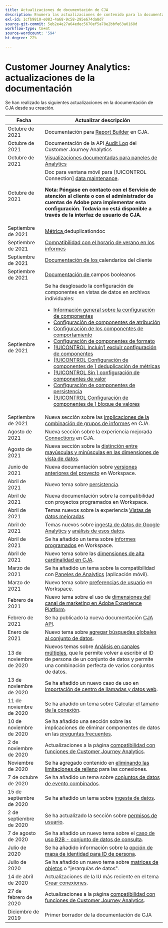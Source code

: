 ```yaml
---
title: Actualizaciones de documentación de CJA
description: Enumera las actualizaciones de contenido para la documentación de Customer Journey Analytics establecida desde diciembre de 2019.
exl-id: 1cfb9810-e083-4a68-9c58-295e674da8d7
source-git-commit: 5eb2e4e27a64edec5670ef5a78e2bbfe63a0168d
workflow-type: tm+mt
source-wordcount: '594'
ht-degree: 22%

---
```


# Customer Journey Analytics: actualizaciones de la documentación

Se han realizado las siguientes actualizaciones en la documentación de CJA desde su creación.

| Fecha | Actualizar descripción |
| --- | --- |
| Octubre de 2021 | Documentación para [Report Builder](https://experienceleague.adobe.com/docs/analytics-platform/using/cja-reportbuilder/report-buider-overview.html#) en CJA. |
| Octubre de 2021 | Documentación de la API [Audit Log](https://adobe.io/cja-apis/docs/endpoints/auditlogs/) del Customer Journey Analytics |
| Octubre de 2021 | [Visualizaciones documentadas para paneles de Analytics](https://experienceleague.adobe.com/docs/analytics-platform/using/cja-dashboards/create-scorecard.html?lang=en#apply-visualizations) |
| Octubre de 2021 | Doc para ventana móvil para [!UICONTROL Connection] [data maintenance](https://experienceleague.adobe.com/docs/analytics-platform/using/cja-connections/manage-connections.html?lang=en#set-rolling-window-for-connection-data-retention).<p>**Nota: Póngase en contacto con el Servicio de atención al cliente o con el administrador de cuentas de Adobe para implementar esta configuración. Todavía no está disponible a través de la interfaz de usuario de CJA.** |
| Septiembre de 2021 | [Métrica ](https://experienceleague.adobe.com/docs/analytics-platform/using/cja-dataviews/component-settings/metric-deduplication.html?lang=es) deduplicationdoc |
| Septiembre de 2021 | [Compatibilidad con el horario de verano en los informes](https://experienceleague.adobe.com/docs/analytics-platform/using/cja-dataviews/create-dataview.html?lang=es#calendar) |
| Septiembre de 2021 | [Documentación de los ](https://experienceleague.adobe.com/docs/analytics-platform/using/cja-dataviews/create-dataview.html?lang=en#calendar) calendarios del cliente |
| Septiembre de 2021 | [Documentación de ](https://experienceleague.adobe.com/docs/analytics-platform/using/cja-dataviews/component-settings/behavior.html?lang=es) campos booleanos |
| Septiembre de 2021 | Se ha desglosado la configuración de componentes en vistas de datos en archivos individuales:<ul><li>[ Información general sobre la configuración de componentes](/help/data-views/component-settings/overview.md)</li><li>[ Configuración de componentes de atribución](/help/data-views/component-settings/attribution.md)</li><li>[ Configuración de los componentes de comportamiento](/help/data-views/component-settings/behavior.md)</li><li>[ Configuración de componentes de formato](/help/data-views/component-settings/format.md)</li><li>[[!UICONTROL Incluir/] excluir configuración de componentes](/help/data-views/component-settings/include-exclude-values.md)</li><li>[[!UICONTROL Configuración de componentes de ] deduplicación de métricas](/help/data-views/component-settings/metric-deduplication.md)</li><li>[[!UICONTROL Sin ] configuración de componentes de valor](/help/data-views/component-settings/no-value-options.md)</li><li>[ Configuración de componentes de persistencia](/help/data-views/component-settings/persistence.md)</li><li>[[!UICONTROL Configuración de componentes de ] bloque de valores](/help/data-views/component-settings/value-bucketing.md)</li></ul> |
| Septiembre de 2021 | Nueva sección sobre las [implicaciones de la combinación de grupos de informes](https://experienceleague.adobe.com/docs/analytics-platform/using/cja-overview/cja-faq.html?lang=es#6.-considered-when-merging-report-suites-in-cja) en CJA. |
| Agosto de 2021 | Nueva sección sobre la experiencia mejorada [Connections](https://experienceleague.adobe.com/docs/analytics-platform/using/cja-connections/manage-connections.html?lang=en) en CJA. |
| Agosto de 2021 | Nueva sección sobre la [distinción entre mayúsculas y minúsculas en las dimensiones de vista de datos](https://experienceleague.adobe.com/docs/analytics-platform/using/cja-dataviews/create-dataview.html?lang=es#configure-behavior-settings). |
| Junio de 2021 | Nueva documentación sobre [versiones anteriores del proyecto](https://experienceleague.adobe.com/docs/analytics-platform/using/cja-workspace/build-workspace-project/save-projects.html?lang=en#previous-version) en Workspace. |
| Abril de 2021 | Nuevo tema sobre [persistencia](data-views/component-settings/persistence.md). |
| Abril de 2021 | Nueva documentación sobre la compatibilidad con proyectos programados en Workspace. |
| Abril de 2021 | Temas nuevos sobre la experiencia [Vistas de datos mejoradas](/help/data-views/data-views.md). |
| Abril de 2021 | Temas nuevos sobre [ingesta de datos de Google Analytics](/help/use-cases/ga-to-cja.md) y [análisis de esos datos](/help/use-cases/ga-to-cja-reporting.md). |
| Abril de 2021 | Se ha añadido un tema sobre [informes programados](/help/analysis-workspace/curate-share/t-schedule-report.md) en Workspace. |
| Abril de 2021 | Nuevo tema sobre las [dimensiones de alta cardinalidad en CJA](/help/components/dimensions/high-cardinality.md). |
| Marzo de 2021 | Se ha añadido un tema sobre la compatibilidad con [Paneles de Analytics](/help/mobile-app/home.md) (aplicación móvil). |
| Marzo de 2021 | Nuevo tema sobre [preferencias de usuario](/help/analysis-workspace/user-preferences.md) en Workspace. |
| Febrero de 2021 | Nuevo tema sobre el uso de [dimensiones del canal de marketing en Adobe Experience Platform](/help/use-cases/marketing-channels.md). |
| Febrero de 2021 | Se ha publicado la nueva documentación [CJA API](https://www.adobe.io/cja-apis/docs/). |
| Enero de 2021 | Nuevo tema sobre [agregar búsquedas globales al conjunto de datos](/help/use-cases/global-lookups.md). |
| 13 de noviembre de 2020 | Nuevos temas sobre [Análisis en canales múltiples](/help/connections/cca/overview.md), que le permite volver a escribir el ID de persona de un conjunto de datos y permite una combinación perfecta de varios conjuntos de datos. |
| 13 de noviembre de 2020 | Se ha añadido un nuevo caso de uso en [importación de centro de llamadas y datos web](/help/use-cases/call-center.md). |
| 11 de noviembre de 2020 | Se ha añadido un tema sobre [Calcular el tamaño de la conexión](/help/connections/estimate-connection-size.md). |
| 10 de noviembre de 2020 | Se ha añadido una sección sobre las implicaciones de eliminar componentes de datos en las [preguntas frecuentes](/help/getting-started/cja-faq.md). |
| 2 de noviembre de 2020 | Actualizaciones a la página [compatibilidad con funciones de Customer Journey Analytics](/help/getting-started/cja-aa.md). |
| Noviembre de 2020 | Se ha agregado contenido en [eliminando las limitaciones de relleno](https://experienceleague.adobe.com/docs/analytics-platform/using/cja-connections/create-connection.html?lang=en#backfill-historical-data) para las conexiones. |
| 7 de octubre de 2020 | Se ha añadido un tema sobre [conjuntos de datos de evento combinados](/help/connections/combined-dataset.md). |
| 15 de septiembre de 2020 | Se ha añadido un tema sobre [ingesta de datos](/help/use-cases/data-ingestion.md). |
| 2 de septiembre de 2020 | Se ha actualizado la sección sobre [permisos de usuario](https://experienceleague.adobe.com/docs/analytics-platform/using/cja-overview/cja-overview.html?lang=es). |
| 7 de agosto de 2020 | Se ha añadido un nuevo tema sobre el [caso de uso B2B - conjunto de datos de consulta](/help/use-cases/b2b.md). |
| Julio de 2020 | Se ha añadido información sobre la [opción de mapa de identidad para ID de persona](https://experienceleague.adobe.com/docs/analytics-platform/using/cja-connections/create-connection.html?lang=es). |
| Julio de 2020 | Se ha añadido un nuevo tema sobre [matrices de objetos](/help/use-cases/object-arrays.md) o &quot;jerarquías de datos&quot;. |
| 14 de abril de 2020 | Actualizaciones de la IU más reciente en el tema [Crear conexiones](/help/connections/create-connection.md). |
| 27 de febrero de 2020 | Actualizaciones a la página [compatibilidad con funciones de Customer Journey Analytics](/help/getting-started/cja-aa.md). |
| Diciembre de 2019 | Primer borrador de la documentación de CJA |
